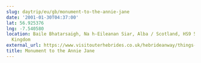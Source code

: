 ```yaml
---
slug: daytrip/eu/gb/monument-to-the-annie-jane
date: '2001-01-30T04:37:00'
lat: 56.925376
lng: -7.540580
location: Baile Bhatarsaigh, Na h-Eileanan Siar, Alba / Scotland, HS9 5YP, United
  Kingdom
external_url: https://www.visitouterhebrides.co.uk/hebrideanway/things-to-do/annie-jane-monument-p566941
title: Monument to the Annie Jane
---
```



